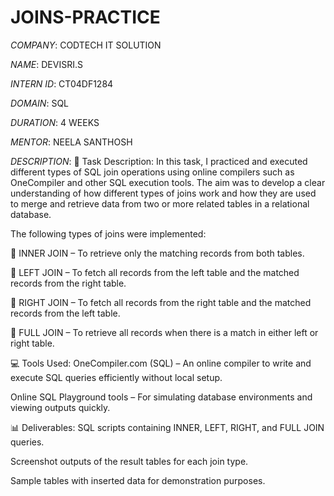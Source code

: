 # JOINS-PRACTICE

*COMPANY*: CODTECH IT SOLUTION

*NAME*: DEVISRI.S

*INTERN ID*: CT04DF1284

*DOMAIN*: SQL

*DURATION*: 4 WEEKS

*MENTOR*: NEELA SANTHOSH

*DESCRIPTION*: 📝 Task Description:
In this task, I practiced and executed different types of SQL join operations using online compilers such as OneCompiler and other SQL execution tools. The aim was to develop a clear understanding of how different types of joins work and how they are used to merge and retrieve data from two or more related tables in a relational database.

The following types of joins were implemented:

🔹 INNER JOIN – To retrieve only the matching records from both tables.

🔹 LEFT JOIN – To fetch all records from the left table and the matched records from the right table.

🔹 RIGHT JOIN – To fetch all records from the right table and the matched records from the left table.

🔹 FULL JOIN – To retrieve all records when there is a match in either left or right table.

💻 Tools Used:
OneCompiler.com (SQL) – An online compiler to write and execute SQL queries efficiently without local setup.

Online SQL Playground tools – For simulating database environments and viewing outputs quickly.

📊 Deliverables:
SQL scripts containing INNER, LEFT, RIGHT, and FULL JOIN queries.

Screenshot outputs of the result tables for each join type.

Sample tables with inserted data for demonstration purposes.

